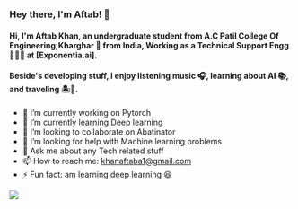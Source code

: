 ### Hey there, I'm Aftab! 👋

#### Hi, I'm Aftab Khan, an undergraduate student from A.C Patil College Of Engineering,Kharghar 🚀 from India, Working as a Technical Support Engg 🙍🏽‍♂️ at [Exponentia.ai].

#### Beside's developing stuff, I enjoy listening music 🎧, learning about AI 📚, and traveling 🏝️🗻.

- 🔭 I’m currently working on Pytorch
- 🌱 I’m currently learning Deep learning
- 👯 I’m looking to collaborate on Abatinator
- 🤔 I’m looking for help with Machine learning problems
- 💬 Ask me about any Tech related stuff
- 📫 How to reach me: khanaftaba1@gmail.com
- ⚡ Fun fact: am learning deep learning 😆

<img src="https://github-readme-stats.vercel.app/api?username=aftabkhan07&&show_icons=true&title_color=ffffff&icon_color=bb2acf&text_color=daf7dc&bg_color=151515">

